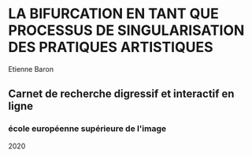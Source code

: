 # LA BIFURCATION EN TANT QUE PROCESSUS DE SINGULARISATION DES PRATIQUES ARTISTIQUES
Etienne Baron
## Carnet de recherche digressif et interactif en ligne
### école européenne supérieure de l'image
2020
